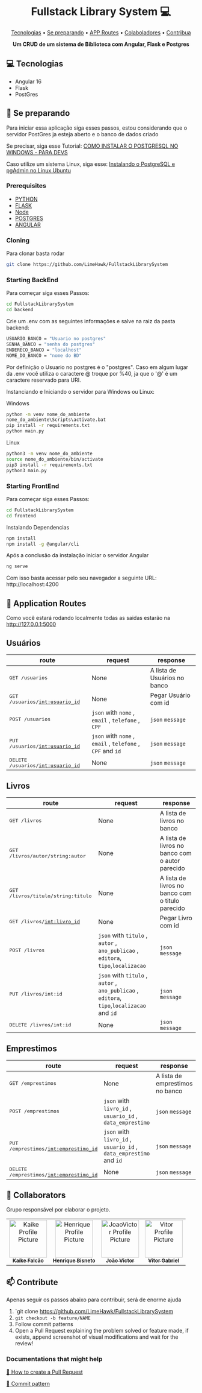 <h1 align="center" style="font-weight: bold;">Fullstack Library System 💻</h1>

<p align="center">
 <a href="#tech">Tecnologias</a> • 
 <a href="#started">Se preparando</a> •
 <a href="#routes">APP Routes</a> • 
 <a href="#colab">Colaboladores</a> •
 <a href="#contribute">Contribua</a>
</p>

<p align="center">
    <b>Um CRUD de um sistema de Biblioteca com Angular, Flask e Postgres </b>
</p>

<h2 id="technologies">💻 Tecnologias</h2>

- Angular 16
- Flask
- PostGres

<h2 id="started">🚀 Se preparando</h2>

Para iniciar essa aplicação siga esses passos, estou considerando que o servidor PostGres ja esteja aberto e o banco de dados criado

Se precisar, siga esse Tutorial: <a href="https://www.youtube.com/watch?v=UbX-2Xud1JA">COMO INSTALAR O POSTGRESQL NO WINDOWS - PARA DEVS</a> 

Caso utilize um sistema Linux, siga esse:  <a href="https://www.youtube.com/watch?v=1jSb4LJH1dw&t=1380s">Instalando o PostgreSQL e pgAdmin no Linux Ubuntu</a>
<h3>Prerequisites</h3>


- [PYTHON](https://www.python.org/downloads/)
- [FLASK](https://flask.palletsprojects.com/en/2.3.x/)
- [Node](https://nodejs.org/en)
- [POSTGRES](https://www.postgresql.org/download/)
- [ANGULAR](https://angular.io/cli)


<h3>Cloning</h3>

Para clonar basta rodar

```bash
git clone https://github.com/LimeHawk/FullstackLibrarySystem
```

<h3>Starting BackEnd </h3>

Para começar siga esses Passos:

```bash
cd FullstackLibrarySystem
cd backend
```
Crie um .env com as seguintes informações e salve na raiz da pasta backend:

```bash
USUARIO_BANCO = "Usuario no postgres"
SENHA_BANCO = "senha do postgres"
ENDERECO_BANCO = "localhost"
NOME_DO_BANCO = "nome do BD"
```

Por definição o Usuario no postgres é o "postgres". Caso em algum lugar da .env você utiliza o caractere @ troque por %40, ja que o '@' é um caractere reservado para URI.

Instanciando e Iniciando o servidor para Windows ou Linux:

Windows
```bash
python -m venv nome_do_ambiente
nome_do_ambiente\Scripts\activate.bat
pip install -r requirements.txt
python main.py
```

Linux

```bash
python3 -m venv nome_do_ambiente
source nome_do_ambiente/bin/activate
pip3 install -r requirements.txt
python3 main.py
```

<h3>Starting FrontEnd </h3>

Para começar siga esses Passos:

```bash
cd FullstackLibrarySystem
cd frontend
```

Instalando Dependencias
```bash
npm install
npm install -g @angular/cli
```

Após a conclusão da instalação iniciar o servidor Angular
```bash
ng serve
```

Com isso basta acessar pelo seu navegador a seguinte URL: http://localhost:4200


<h2 id="routes">📍 Application Routes</h2>

Como você estará rodando localmente todas as saidas estarão na http://127.0.0.1:5000


<h2> Usuários </h2>

| route               | request    | response                                        
|----------------------|-----------------------------------------------------|---------------------------
| <kbd>GET /usuarios</kbd>   | None | A lista de Usuários no banco
| <kbd>GET /usuarios/<int:usuario_id> </kbd>  | None | Pegar Usuário com id 
| <kbd>POST /usuarios</kbd> | `json` with `nome` , `email` , `telefone` , `CPF`| `json` `message`
| <kbd>PUT /usuarios/<int:usuario_id></kbd>  | `json` with `nome` , `email` , `telefone` , `CPF` and `id`| `json` `message`
| <kbd>DELETE /usuarios/<int:usuario_id> </kbd> | None | `json` `message`

<h2> Livros </h2>

| route               | request    | response                                        
|----------------------|-----------------------------------------------------|---------------------------
| <kbd>GET /livros</kbd>   | None | A lista de livros no banco
| <kbd>GET /livros/autor/string:autor </kbd>   | None | A lista de livros no banco com o autor parecido
| <kbd>GET /livros/titulo/string:titulo </kbd>   | None | A lista de livros no banco com o titulo parecido
| <kbd>GET /livros/<int:livro_id> </kbd>  | None | Pegar Livro com id 
| <kbd>POST /livros</kbd> | `json` with `titulo` , `autor` , `ano_publicao` , `editora`, `tipo`,`localizacao`| `json` `message`
| <kbd>PUT /livros/int:id</kbd> | `json` with `titulo` , `autor` , `ano_publicao` , `editora`, `tipo`,`localizacao` and `id`| `json` `message`
| <kbd>DELETE /livros/int:id </kbd> | None | `json` `message`

<h2> Emprestimos </h2>

| route               | request    | response                                        
|----------------------|-----------------------------------------------------|---------------------------
| <kbd>GET /emprestimos</kbd>   | None | A lista de emprestimos no banco
| <kbd>POST /emprestimos</kbd> | `json` with `livro_id` , `usuario_id` , `data_emprestimo`| `json` `message`
| <kbd>PUT /emprestimos/<int:emprestimo_id></kbd>  | `json` with `livro_id` , `usuario_id` , `data_emprestimo` and `id`| `json` `message`
| <kbd>DELETE /emprestimos/<int:emprestimo_id> </kbd> | None | `json` `message`




<h2 id="colab">🤝 Collaborators</h2>

Grupo responsável por elaborar o projeto.

<table>
  <tr>
    <td align="center">
      <a href="https://github.com/LimeHawk">
        <img src="https://avatars.githubusercontent.com/u/96706378?s=400&u=c9ec291bbbb7ff2f92b39ba6350b6eb6894e7036&v=4" width="100px;" alt="Kaike Profile Picture"/><br>
        <sub>
          <b>Kaíke Falcão</b>
        </sub>
      </a>
    </td>
    <td align="center">
      <a href="https://github.com/BisNeT0">
        <img src="https://avatars.githubusercontent.com/u/111530921?v=4" width="100px;" alt="Henrique Profile Picture"/><br>
        <sub>
          <b>Henrique Bisneto</b>
        </sub>
      </a>
    </td>
    </td>
    <td align="center">
      <a href="https://github.com/imtakezo">
        <img src="https://avatars.githubusercontent.com/u/62066012?v=4" width="100px;" alt="JoaoVictor Profile Picture"/><br>
        <sub>
          <b>João Victor</b>
        </sub>
      </a>
    </td>
    <td align="center">
      <a href="https://github.com/vShipa">
        <img src="https://avatars.githubusercontent.com/u/135391335?v=4" width="100px;" alt="Vitor Profile Picture"/><br>
        <sub>
          <b>Vitor Gabriel</b>
        </sub>
      </a>
    </td>
    
    
  </tr>
</table>



<h2 id="contribute">📫 Contribute</h2>

Apenas seguir os passos abaixo para contribuir, será de enorme ajuda

1. `git clone https://github.com/LimeHawk/FullstackLibrarySystem
2. `git checkout -b feature/NAME`
3. Follow commit patterns
4. Open a Pull Request explaining the problem solved or feature made, if exists, append screenshot of visual modifications and wait for the review!

<h3>Documentations that might help</h3>

[📝 How to create a Pull Request](https://www.atlassian.com/br/git/tutorials/making-a-pull-request)

[💾 Commit pattern](https://gist.github.com/joshbuchea/6f47e86d2510bce28f8e7f42ae84c716)
